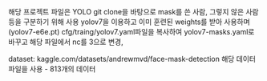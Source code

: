 해당 프로젝트 파일은 YOLO git clone을 바탕으로 mask를 쓴 사람, 그렇지 않은 사람 등을 구분하기 위해 사용
yolov7을 이용하고
이미 훈련된 weights를 받아 사용하며 (yolov7-e6e.pt)
cfg/traing/yolov7.yaml파일을 복사하여
yolov7-masks.yaml로 바꾸고
해당 파일에서 nc를 3으로 변경, 

dataset: kaggle.com/datasets/andrewmvd/face-mask-detection
해당 데이터 파일을 사용 - 813개의 데이터
